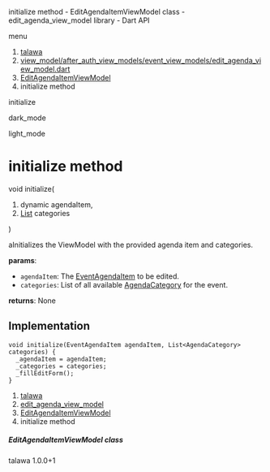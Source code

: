 




initialize method - EditAgendaItemViewModel class - edit\_agenda\_view\_model library - Dart API







menu

1. [talawa](../../index.html)
2. [view\_model/after\_auth\_view\_models/event\_view\_models/edit\_agenda\_view\_model.dart](../../file-___home_harshil_Desktop_open-source_palisadoes_talawa_lib_view_model_after_auth_view_models_event_view_models_edit_agenda_view_model/)
3. [EditAgendaItemViewModel](../../file-___home_harshil_Desktop_open-source_palisadoes_talawa_lib_view_model_after_auth_view_models_event_view_models_edit_agenda_view_model/EditAgendaItemViewModel-class.html)
4. initialize method

initialize


dark\_mode

light\_mode




# initialize method


void
initialize(

1. dynamic agendaItem,
2. [List](https://api.flutter.dev/flutter/dart-core/List-class.html) categories

)

aInitializes the ViewModel with the provided agenda item and categories.

**params**:

* `agendaItem`: The [EventAgendaItem](../../file-___home_harshil_Desktop_open-source_palisadoes_talawa_lib_models_events_event_agenda_item/EventAgendaItem-class.html) to be edited.
* `categories`: List of all available [AgendaCategory](../../file-___home_harshil_Desktop_open-source_palisadoes_talawa_lib_models_events_event_agenda_category/AgendaCategory-class.html) for the event.

**returns**:
None


## Implementation

```
void initialize(EventAgendaItem agendaItem, List<AgendaCategory> categories) {
  _agendaItem = agendaItem;
  _categories = categories;
  _fillEditForm();
}
```

 


1. [talawa](../../index.html)
2. [edit\_agenda\_view\_model](../../file-___home_harshil_Desktop_open-source_palisadoes_talawa_lib_view_model_after_auth_view_models_event_view_models_edit_agenda_view_model/)
3. [EditAgendaItemViewModel](../../file-___home_harshil_Desktop_open-source_palisadoes_talawa_lib_view_model_after_auth_view_models_event_view_models_edit_agenda_view_model/EditAgendaItemViewModel-class.html)
4. initialize method

##### EditAgendaItemViewModel class





talawa
1.0.0+1






